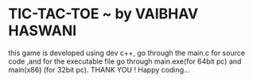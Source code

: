 # TIC-TAC-TOE ~ by VAIBHAV HASWANI
this game is developed using dev c++, go through the main.c for source code ,and for the executable file go through main.exe(for 64bit pc) and main(x86) (for 32bit pc).
THANK YOU !
Happy coding...
